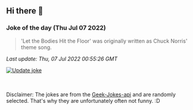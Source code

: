 ## Hi there 👋

### Joke of the day (Thu Jul 07 2022)
<!-- joke -->
>'Let the Bodies Hit the Floor' was originally written as Chuck Norris' theme song.
<!-- /joke -->

*Last update: Thu, 07 Jul 2022 00:55:26 GMT*

[![Update joke](https://github.com/nclskfm/nclskfm/actions/workflows/joke.yml/badge.svg)](https://github.com/nclskfm/nclskfm/actions/workflows/joke.yml)

<br><br>
Disclaimer: The jokes are from the [Geek-Jokes-api](https://github.com/sameerkumar18/geek-joke-api) and are randomly selected. That's why they are unfortunately often not funny. :D
